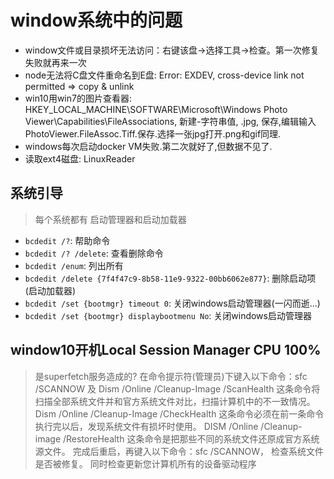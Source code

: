 # window系统中的问题

- window文件或目录损坏无法访问：右键该盘->选择工具->检查。第一次修复失败就再来一次
- node无法将C盘文件重命名到E盘: Error: EXDEV, cross-device link not permitted => copy & unlink
- win10用win7的图片查看器: HKEY_LOCAL_MACHINE\SOFTWARE\Microsoft\Windows Photo Viewer\Capabilities\FileAssociations, 新建-字符串值, .jpg, 保存,编辑输入 PhotoViewer.FileAssoc.Tiff.保存.选择一张jpg打开.png和gif同理.
- windows每次启动docker VM失败.第二次就好了,但数据不见了.
- 读取ext4磁盘: LinuxReader

## 系统引导
> 每个系统都有 启动管理器和启动加载器
- `bcdedit /?`: 帮助命令
- `bcdedit /? /delete`: 查看删除命令
- `bcdedit /enum`: 列出所有
- `bcdedit /delete {7f4f47c9-8b58-11e9-9322-00bb6062e877}`: 删除启动项(启动加载器)
- `bcdedit /set {bootmgr} timeout 0`: 关闭windows启动管理器(一闪而逝...)
- `bcdedit /set {bootmgr} displaybootmenu No`: 关闭windows启动管理器

## window10开机Local Session Manager CPU 100%
> 是superfetch服务造成的?
在命令提示符(管理员)下键入以下命令：sfc /SCANNOW 及
Dism /Online /Cleanup-Image /ScanHealth
这条命令将扫描全部系统文件并和官方系统文件对比，扫描计算机中的不一致情况。
Dism /Online /Cleanup-Image /CheckHealth
这条命令必须在前一条命令执行完以后，发现系统文件有损坏时使用。
DISM /Online /Cleanup-image /RestoreHealth
这条命令是把那些不同的系统文件还原成官方系统源文件。
完成后重启，再键入以下命令：sfc /SCANNOW，
检查系统文件是否被修复。
同时检查更新您计算机所有的设备驱动程序